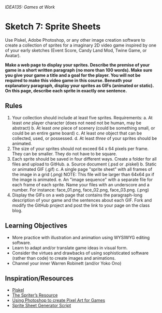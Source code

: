 *IDEA135: Games at Work*


# Sketch 7: Sprite Sheets

Use Piskel, Adobe Photoshop, or any other image creation software to
create a collection of sprites for a imaginary 2D video game inspired
by one of your early sketches (Event Score, Candy Land Mod, Twine
Game, or Avatar).

**Make a web page to display your sprites. Describe the premise of
your game in a short written paragraph (no more than 100 words). Make
sure you give your game a title and a goal for the player. You will
not be required to make this video game in this course. Beneath your
explanatory paragraph, display your sprites as GIFs (animated or
static). On this page, describe each sprite in exactly one sentence.**

## Rules
1. Your collection should include at least five sprites. Requirements:
    a. At least *one* player character (does not need not be human, may
       be abstract)
    b. At least *one* piece of scenery (could be something small, or
       could be an entire game board)
    c. At least *one* object that can be collected, used, or possessed. 
    d. At least *three* of your sprites should be animated.
2. The size of your sprites should not exceed 64 x 64 pixels per
frame. They can be smaller. They do not have to be square.
3. Each sprite should be saved in four different ways. Create a folder
for all files and upload to GitHub.
    a. Source document (.psd or .piskel)
    b. Static or animated GIF (.gif)
    c. A single page "sprite sheet" with all frames of the image in a grid (.png)
       NOTE: This file will be larger than 64x64 px if the image is animated.
    e. An "image sequence" with a separate file for each frame of each
       sprite. Name your files with an underscore and a number. For instance:
       face_01.png, face_02.png, face_03.png. (.png)   
4. Display the GIFs on a web page that contains the paragraph-long
description of your game and the sentences about each GIF. Fork and
modify the GitHub project and post the link to your page on the class
blog.


## Learning Objectives
- More practice with illustration and animation using WYSIWYG editing software.
- Learn to adapt and/or translate game ideas in visual form.
- Consider the virtues and drawbacks of using sophisticated software (rather than code) to create images and animations.
- Channel your inner Warren Robinett (and/or Yoko Ono)


## Inspiration/Resources
- [Piskel](http://www.piskelapp.com)
- [The Spriter’s Resource](https://www.spriters-resource.com)
- [Using Photoshop to create Pixel Art for Games](https://www.raywenderlich.com/14865/introduction-to-pixel-art-for-games)
- [Sprite Sheet Generator Script](https://www.johnwordsworth.com/projects/photoshop-sprite-sheet-generator-script/)

